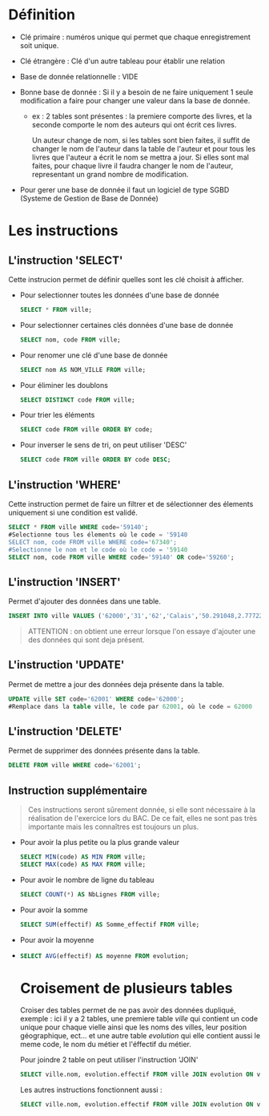 # Définition

- Clé primaire : numéros unique qui permet que chaque enregistrement soit unique.

- Clé étrangère : Clé d'un autre tableau pour établir une relation

- Base de donnée relationnelle : VIDE

- Bonne base de donnée : Si il y a besoin de ne faire uniquement 1 seule modification a faire pour changer une valeur dans la base de donnée.
  
  - ex : 2 tables sont présentes : la premiere comporte des livres, et la seconde comporte le nom des auteurs qui ont écrit ces livres.
    
    Un auteur change de nom, si les tables sont  bien faites, il suffit de changer le nom de l'auteur dans la table de l'auteur et pour tous les livres que l'auteur a écrit le nom se mettra a jour. Si elles sont mal faites, pour chaque livre il faudra  changer le nom de l'auteur, representant un grand nombre de modification.

- Pour gerer une base de donnée il faut un logiciel de type SGBD (Systeme de Gestion de Base de Donnée)

# Les instructions

## L'instruction 'SELECT'

Cette instrucion permet de définir quelles sont les clé choisit à afficher.

- Pour selectionner toutes les données d'une  base de donnée
  
  ```sql
  SELECT * FROM ville;
  ```

- Pour selectionner certaines clés données d'une base de donnée
  
  ```sql
  SELECT nom, code FROM ville;
  ```

- Pour renomer une clé d'une base de donnée
  
  ```sql
  SELECT nom AS NOM_VILLE FROM ville;
  ```

- Pour éliminer les doublons
  
  ```sql
  SELECT DISTINCT code FROM ville;
  ```

- Pour trier les éléments 
  
  ```sql
  SELECT code FROM ville ORDER BY code;
  ```

- Pour inverser le sens de tri, on peut utiliser 'DESC'
  
  ```sql
  SELECT code FROM ville ORDER BY code DESC;
  ```

## L'instruction 'WHERE'

Cette instruction permet de faire un filtrer et de sélectionner des élements uniquement si une condition est validé.

```sql
SELECT * FROM ville WHERE code='59140';
#Selectionne tous les élements où le code = '59140
SELECT nom, code FROM ville WHERE code='67340';
#Selectionne le nom et le code où le code = '59140
SELECT nom, code FROM ville WHERE code='59140' OR code='59260';
```

## L'instruction 'INSERT'

Permet d'ajouter des données dans une table.

```sql
INSERT INTO ville VALUES ('62000','31','62','Calais','50.291048,2.7772211');
```

> ATTENTION : on obtient une erreur lorsque l'on essaye d'ajouter une des données qui sont deja présent.

## L'instruction 'UPDATE'

Permet de mettre a jour des données deja présente dans la table.

```sql
UPDATE ville SET code='62001' WHERE code='62000';
#Remplace dans la table ville, le code par 62001, où le code = 62000
```

## L'instruction 'DELETE'

Permet de supprimer des données présente dans la table.

```sql
DELETE FROM ville WHERE code='62001';
```

## Instruction supplémentaire

> Ces instructions seront sûrement donnée, si elle sont nécessaire à la réalisation de l'exercice lors du BAC. De ce fait, elles ne sont pas très importante mais les connaîtres est toujours un plus.

- Pour avoir la plus petite ou la plus grande valeur
  
  ```sql
  SELECT MIN(code) AS MIN FROM ville;
  SELECT MAX(code) AS MAX FROM ville;
  ```

- Pour avoir le nombre de ligne du tableau
  
  ```sql
  SELECT COUNT(*) AS NbLignes FROM ville;
  ```

- Pour avoir la somme
  
  ```sql
  SELECT SUM(effectif) AS Somme_effectif FROM ville;
  ```

- Pour avoir la moyenne

- ```sql
  SELECT AVG(effectif) AS moyenne FROM evolution;
  ```
  
  # Croisement de plusieurs tables
  
  Croiser des tables permet de ne pas avoir des données dupliqué, exemple : ici il y a 2 tables, une premiere table *ville* qui contient un code unique pour chaque vielle ainsi que les noms des villes, leur position géographique, ect... et une autre table *evolution* qui elle contient aussi le meme code, le nom du métier et l'éffectif du métier.
  
  Pour joindre 2 table on peut utiliser l'instruction 'JOIN'
  
  ```sql
  SELECT ville.nom, evolution.effectif FROM ville JOIN evolution ON ville.code = evolution.code;
  ```
  
  Les autres instructions fonctionnent aussi :
  
  ```sql
  SELECT ville.nom, evolution.effectif FROM ville JOIN evolution ON ville.code = evolution.code WHERE evolution.effectif > 2000 ORDER BY evolution.effectif;
  ```
